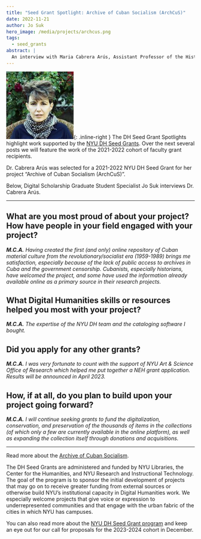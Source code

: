 ```yaml
---
title: "Seed Grant Spotlight: Archive of Cuban Socialism (ArchCuS)"
date: 2022-11-21
author: Jo Suk
hero_image: /media/projects/archcus.png
tags:
  - seed_grants
abstract: |
  An interview with Maria Cabrera Arús, Assistant Professor of the History of Science, Gallatin School
---  
```

![portrait of Dr. Maria Cabrera Arús](/media/people/cabrera-arus.jpg){: .inline-right } The DH Seed Grant Spotlights highlight work supported by the [NYU DH Seed Grants](/funding/seed-grants). Over the next several posts we will feature the work of the 2021-2022 cohort of faculty grant recipients.

Dr. Cabrera Arús was selected for a 2021-2022 NYU DH Seed Grant for her project “Archive of Cuban Socialism (ArchCuS)”.

Below, Digital Scholarship Graduate Student Specialist Jo Suk interviews Dr. Cabrera Arús.

<hr/>

## What are you most proud of about your project? How have people in your field engaged with your project?

*__M.C.A.__ Having created the first (and only) online repository of Cuban material culture from the revolutionary/socialist era (1959-1989) brings me satisfaction, especially because of the lack of public access to archives in Cuba and the government censorship. Cubanists, especially historians, have welcomed the project, and some have used the information already available online as a primary source in their research projects.*

## What Digital Humanities skills or resources helped you most with your project?

*__M.C.A.__  The expertise of the NYU DH team and the cataloging software I bought.*

## Did you apply for any other grants?

*__M.C.A.__  I was very fortunate to count with the support of NYU Art & Science Office of Research which helped me put together a NEH grant application. Results will be announced in April 2023.*

## How, if at all, do you plan to build upon your project going forward?

*__M.C.A.__  I will continue seeking grants to fund the digitalization, conservation, and preservation of the thousands of items in the collections (of which only a few are currently available in the online platform), as well as expanding the collection itself through donations and acquisitions.*

<hr>

Read more about the [Archive of Cuban Socialism](http://archcus.org).

The DH Seed Grants are administered and funded by NYU Libraries, the Center for the Humanities, and NYU Research and Instructional Technology. The goal of the program is to sponsor the initial development of projects that may go on to receive greater funding from external sources or otherwise build NYU’s institutional capacity in Digital Humanities work. We especially welcome projects that give voice or expression to underrepresented communities and that engage with the urban fabric of the cities in which NYU has campuses.

You can also read more about the [NYU DH Seed Grant program](/funding/seed-grants) and keep an eye out for our call for proposals for the 2023-2024 cohort in December.

